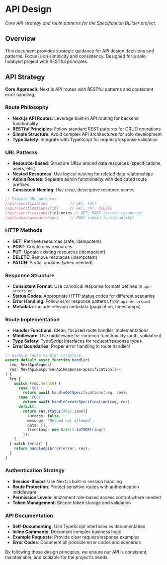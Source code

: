 # API Design

*Core API strategy and route patterns for the Specification Builder project.*

<!-- AI_QUICK_REF
Overview: API design strategy - Next.js routes, RESTful CRUD, URL patterns, type safety
Key Rules: Next.js API routes, RESTful principles, Resource-based URLs, Type safety with TypeScript
Avoid: Complex API architectures, Inconsistent naming, Missing type safety, Non-RESTful patterns
-->

<!-- RELATED_DOCS
Core Patterns: api-errors.md (Error handling), api-validation.md (Input validation)
Implementation: api-shopify.md (External API integration), technical-stack.md (Technology stack)
-->

## Overview

This document provides strategic guidance for API design decisions and patterns. Focus is on simplicity and consistency. Designed for a solo hobbyist project with RESTful principles.

## API Strategy

**Core Approach**: Next.js API routes with RESTful patterns and consistent error handling.

### Route Philosophy
- **Next.js API Routes**: Leverage built-in API routing for backend functionality
- **RESTful Principles**: Follow standard REST patterns for CRUD operations
- **Simple Structure**: Avoid complex API architectures for solo development
- **Type Safety**: Integrate with TypeScript for request/response validation

### URL Patterns
- **Resource-Based**: Structure URLs around data resources (specifications, users, etc.)
- **Nested Resources**: Use logical nesting for related data relationships
- **Admin Routes**: Separate admin functionality with dedicated route prefixes
- **Consistent Naming**: Use clear, descriptive resource names

```typescript
// Example URL patterns
/api/specifications          // GET, POST
/api/specifications/[id]     // GET, PUT, DELETE
/api/specifications/[id]/notes // GET, POST (nested resources)
/api/admin/products/sync     // POST (admin functionality)
```

### HTTP Methods
- **GET**: Retrieve resources (safe, idempotent)
- **POST**: Create new resources
- **PUT**: Update existing resources (idempotent)
- **DELETE**: Remove resources (idempotent)
- **PATCH**: Partial updates (when needed)

### Response Structure
- **Consistent Format**: Use canonical response formats defined in `api-errors.md`
- **Status Codes**: Appropriate HTTP status codes for different scenarios
- **Error Handling**: Follow error response patterns from `api-errors.md`
- **Metadata**: Include relevant metadata (pagination, timestamps)

### Route Implementation
- **Handler Functions**: Clean, focused route handler implementations
- **Middleware**: Use middleware for common functionality (auth, validation)
- **Type Safety**: TypeScript interfaces for request/response types
- **Error Boundaries**: Proper error handling in route handlers

```typescript
// Example route handler structure
export default async function handler(
  req: NextApiRequest,
  res: NextApiResponse<ApiResponse<Specification[]>>
) {
  try {
    switch (req.method) {
      case 'GET':
        return await handleGetSpecifications(req, res);
      case 'POST':
        return await handleCreateSpecification(req, res);
      default:
        return res.status(405).json({
          success: false,
          message: 'Method not allowed',
          data: [],
          timestamp: new Date().toISOString()
        });
    }
  } catch (error) {
    return handleApiError(error, res);
  }
}
```

### Authentication Strategy
- **Session-Based**: Use Next.js built-in session handling
- **Route Protection**: Protect sensitive routes with authentication middleware
- **Permission Levels**: Implement role-based access control where needed
- **Token Management**: Secure token storage and validation

### API Documentation
- **Self-Documenting**: Use TypeScript interfaces as documentation
- **Inline Comments**: Document complex business logic
- **Example Requests**: Provide clear request/response examples
- **Error Codes**: Document all possible error codes and scenarios

By following these design principles, we ensure our API is consistent, maintainable, and scalable for the project's needs.
